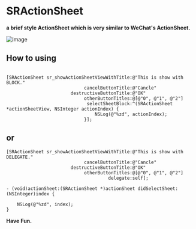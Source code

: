 # SRActionSheet
**a brief style ActionSheet which is very similar to WeChat's ActionSheet.**

![image](https://raw.githubusercontent.com/guowilling/SRActionSheet/master/demoscreen.png)

## How to using

````objc

[SRActionSheet sr_showActionSheetViewWithTitle:@"This is show with BLOCK."
                             cancelButtonTitle:@"Cancle"
                        destructiveButtonTitle:@"OK"
                             otherButtonTitles:@[@"0", @"1", @"2"]
                              selectSheetBlock:^(SRActionSheet *actionSheetView, NSInteger actionIndex) {
                                 NSLog(@"%zd", actionIndex);
                             }];
````

## or

````objc
[SRActionSheet sr_showActionSheetViewWithTitle:@"This is show with DELEGATE."
                             cancelButtonTitle:@"Cancle"
                        destructiveButtonTitle:@"OK"
                             otherButtonTitles:@[@"0", @"1", @"2"]
                                      delegate:self];
                                      
- (void)actionSheet:(SRActionSheet *)actionSheet didSelectSheet:(NSInteger)index {
    
    NSLog(@"%zd", index);
}
````

**Have Fun.**